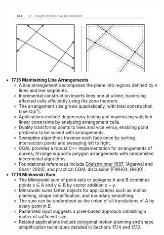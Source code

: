 ![ADM-ch17-geometry-line-arrangements](ADM-ch17-geometry-line-arrangements.best.png)

- **17.15 Maintaining Line Arrangements**  
  - A line arrangement decomposes the plane into regions defined by n lines and line segments.  
  - Incremental construction inserts lines one at a time, traversing affected cells efficiently using the zone theorem.  
  - The arrangement size grows quadratically, with total construction time O(n²).  
  - Applications include degeneracy testing and maximizing satisfied linear constraints by analyzing arrangement cells.  
  - Duality transforms points to lines and vice versa, enabling point problems to be solved with arrangements.  
  - Sweepline algorithms traverse each face once by sorting intersection points and sweeping left to right.  
  - CGAL provides a robust C++ implementation for arrangements of curves; Arrange supports polygon arrangements with randomized incremental algorithms.  
  - Foundational references include [Edelsbrunner 1987](https://example.org), [Agarwal and Sharir 2000], and practical CGAL discussion [FWH04, HH00].  
- **17.16 Minkowski Sum**  
  - The Minkowski sum of point sets or polygons A and B combines points x ∈ A and y ∈ B by vector addition x + y.  
  - Minkowski sums fatten objects for applications such as motion planning, shape simplification, and boundary smoothing.  
  - The sum can be understood as the union of all translations of A by every point in B.  
  - Rasterized input suggests a pixel-based approach initializing a matrix of sufficient size.  
  - Related applications include polygonal motion planning and shape simplification techniques detailed in Sections 17.14 and 17.12.
